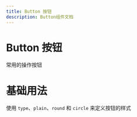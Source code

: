 ```yaml
---
title: Button 按钮
description: Button组件文档
---
```


# Button 按钮
常用的操作按钮

# 基础用法
使用 `type`、`plain`、`round` 和 `circle` 来定义按钮的样式

<preview path="../demo/Button/Basic.vue" title="基础用法" description="Button 组件的基础用法"></preview>